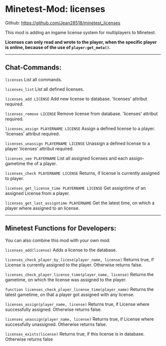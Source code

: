 # Minetest-Mod: licenses
Github: https://github.com/Jean28518/minetest_licenses

This mod is adding an ingame license system for multiplayers to Minetest.

**Licenses can only read and wrote to the player, when the specific player is online, because of the use of `player:get_meta()`.**

----

## Chat-Commands:
`licenses`
List all commands.

 `licenses_list`
List all defined licenses.

`licenses_add LICENSE`
Add new license to database. 'licenses' attribut required.

 `licenses_remove LICENSE`
Remove license from database. 'licenses' attribut required.

 `licenses_assign PLAYERNAME LICENSE`
Assign a defined license to a player. 'licenses' attribut required.

 `licenses_unassign PLAYERNAME LICENSE`
Unassign a defined license to a player 'licenses' attribut required.

 `licenses_see PLAYERNAME`
List all assigned licenses and each assign-gametime the  of a player.

 `licenses_check PLAYERNAME LICENSE`
Returns, if license is currently assigned to player.

 `licenses_get_license_time PLAYERNAME LICENSE`
Get assigntime of an assigned License from a player.

 `licenses_get_last_assigntime PLAYERNAME`
Get the latest time, on which a player where assigned to an license.

----

## Minetest Functions for Developers:
You can also combine this mod with your own mod:

`licenses_add(license)` Adds a license to the database.

`licenses_check_player_by_licese(player_name, license)` Returns true, if License is currently assigned to the player. Otherwise returns false.

`licenses_check_player_license_time(player_name, license)` Returns the gametime, on which the license was assigned to the player.

`function licenses_check_player_license_time(player_name)` Returns the latest gametime, on that a player got assigned with any license.

`licenses_assign(player_name, license)` Returns true, if License where successfully assigned. Otherwise returns false.

`licenses_unassign(player_name, license)` Returns true, if License where successfully unassigned. Otherwise returns false.

`licenses_exists(license)` Returns true, if this license is in database. Otherwise returns false
